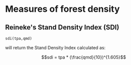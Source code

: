 # Measures of forest density

## Reineke's Stand Density Index (SDI)

    sdi(tpa,qmd)

will return the Stand Density Index calculated as:

```math
sdi = tpa * (\frac{qmd}{10})^{1.605}
```
